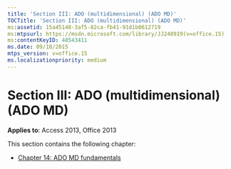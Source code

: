 ```yaml
---
title: 'Section III: ADO (multidimensional) (ADO MD)'
TOCTitle: 'Section III: ADO (multidimensional) (ADO MD)'
ms:assetid: 15a45148-3af5-82ca-fb41-91d1b0612719
ms:mtpsurl: https://msdn.microsoft.com/library/JJ248919(v=office.15)
ms:contentKeyID: 48543411
ms.date: 09/18/2015
mtps_version: v=office.15
ms.localizationpriority: medium
---
```


# Section III: ADO (multidimensional) (ADO MD)

**Applies to**: Access 2013, Office 2013

This section contains the following chapter:

- [Chapter 14: ADO MD fundamentals](chapter-14-ado-md-fundamentals.md)


